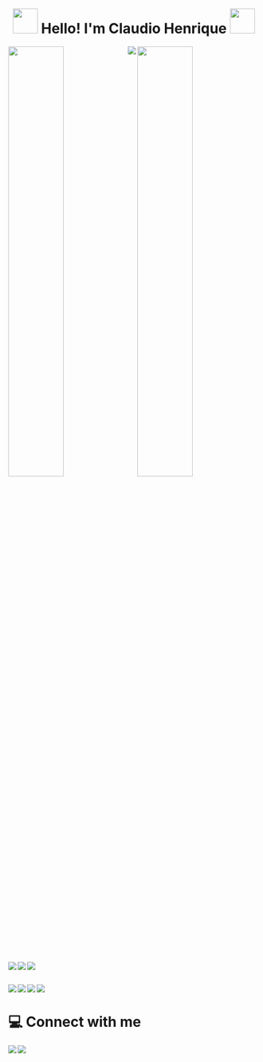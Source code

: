 <h1 align="center">
  <img src="https://emojipedia-us.s3.amazonaws.com/source/microsoft-teams/337/waving-hand_medium-light-skin-tone_1f44b-1f3fc_1f3fc.png" width="50">
  Hello! I'm Claudio Henrique
  <img src="https://emojipedia-us.s3.amazonaws.com/source/microsoft-teams/337/technologist-light-skin-tone_1f9d1-1f3fb-200d-1f4bb.png" width="50">
</h1>

<img align="left" width="47%" src="https://github-readme-stats.vercel.app/api?username=simonelliclaudiohenrique&show_icons=true&theme=radical">

<img width="47%" src="https://github-readme-stats.vercel.app/api/top-langs/?username=simonelliclaudiohenrique&layout=compact">

<img align="left" src="https://img.shields.io/badge/javascript-%23323330.svg?style=for-the-badge&logo=javascript&logoColor=%23F7DF1E">

<img align="left" src="https://img.shields.io/badge/node.js-6DA55F?style=for-the-badge&logo=node.js&logoColor=white">

<img align="left" src="https://img.shields.io/badge/vuejs-%2335495e.svg?style=for-the-badge&logo=vuedotjs&logoColor=%234FC08D">

<img align="left" src="https://img.shields.io/badge/Vuetify-1867C0?style=for-the-badge&logo=vuetify&logoColor=AEDDFF">

<br /><p></p>

<img align="left" src="https://img.shields.io/badge/typescript-%23007ACC.svg?style=for-the-badge&logo=typescript&logoColor=white">

<img align="left" src="https://img.shields.io/badge/Sequelize-52B0E7?style=for-the-badge&logo=Sequelize&logoColor=white">

<img align="left" src="https://img.shields.io/badge/mysql-%2300f.svg?style=for-the-badge&logo=mysql&logoColor=white">

<img src="https://img.shields.io/badge/MariaDB-003545?style=for-the-badge&logo=mariadb&logoColor=white">

# 💻 Connect with me

<a href="https://www.linkedin.com/in/claudio-henrique-simonelli-570257207/"><img align="left" src="https://img.shields.io/badge/linkedin-%230077B5.svg?style=for-the-badge&logo=linkedin&logoColor=white"></a>

<a href="https://www.facebook.com/claudiohenrique.simonelli"><img  align="left" src="https://img.shields.io/badge/Facebook-%231877F2.svg?style=for-the-badge&logo=Facebook&logoColor=white"></a>

<!--
**simonelliclaudiohenrique/simonelliclaudiohenrique** is a ✨ _special_ ✨ repository because its `README.md` (this file) appears on your GitHub profile.

Here are some ideas to get you started:

- 🔭 I’m currently working on ...
- 🌱 I’m currently learning ...
- 👯 I’m looking to collaborate on ...
- 🤔 I’m looking for help with ...
- 💬 Ask me about ...
- 📫 How to reach me: ...
- 😄 Pronouns: ...
- ⚡ Fun fact: ...
-->
